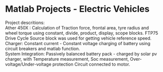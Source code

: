 # Matlab Projects - Electric Vehicles
Project descritions: <br> 
Ather 450X : Calculation of Traction force, frontal area, tyre radius and wheel torque using constant, divide, product, display, scope blocks. FTP75 Drive Cycle Source block was used for getting vehicle reference speed.<br> 
Charger: Constant current - Constant voltage charging of battery using circuit breakers and matlab function.<br> 
System Integration: Passively balanced battery pack - charged by solar pv charger, with Temperature measurement, Soc measurement, Over-voltage/Under-voltage protection Circuit connected to motor.<br> 

